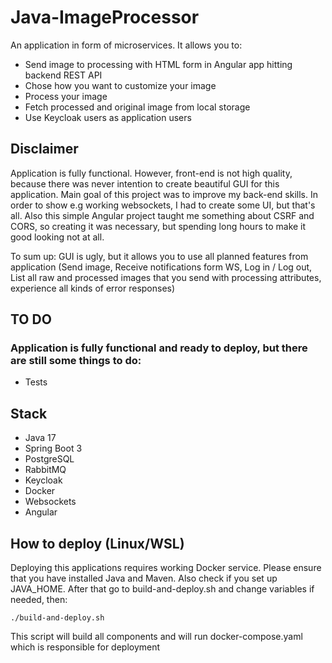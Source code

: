 # Java-ImageProcessor

An application in form of microservices. It allows you to:
- Send image to processing with HTML form in Angular app hitting backend REST API
- Chose how you want to customize your image
- Process your image
- Fetch processed and original image from local storage
- Use Keycloak users as application users

## Disclaimer

Application is fully functional. However, front-end is not high quality, because there was never intention to create beautiful GUI for this application. Main goal of this project was to improve my back-end skills. In order to show e.g working websockets, I had to create some UI, but that's all. Also this simple Angular project taught me something about CSRF and CORS, so creating it was necessary, but spending long hours to make it good looking not at all.

To sum up: GUI is ugly, but it allows you to use all planned features from application (Send image, Receive notifications form WS, Log in / Log out, List all raw and processed images that you send with processing attributes, experience all kinds of error responses)

## TO DO

### Application is fully functional and ready to deploy, but there are still some things to do:

- Tests

## Stack
- Java 17
- Spring Boot 3
- PostgreSQL
- RabbitMQ
- Keycloak
- Docker
- Websockets
- Angular

## How to deploy (Linux/WSL)

Deploying this applications requires working Docker service.
Please ensure that you have installed Java and Maven. Also check if you set up JAVA_HOME.
After that go to build-and-deploy.sh and change variables if needed, then:
```
./build-and-deploy.sh
```

This script will build all components and will run docker-compose.yaml which is responsible for deployment
